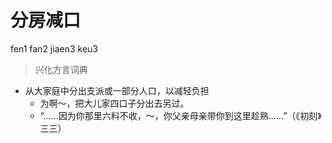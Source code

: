 # 分房减口
fen1 fan2 jiaen3 keu3
> 兴化方言词典
- 从大家庭中分出支派或一部分人口，以减轻负担
  - 为啊～，把大儿家四口子分出去另过。
  - “……因为你那里六料不收，～，你父亲母亲带你到这里趁熟……”（《初刻》三三）
